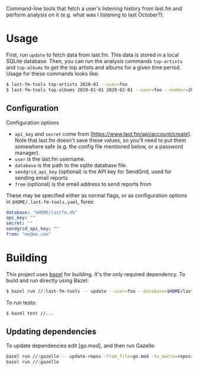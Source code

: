 Command-line tools that fetch a user's listening history from last.fm and
perform analysis on it (e.g. what was I listening to last October?).

# Usage

First, run `update` to fetch data from last.fm. This data is stored in a local
SQLite database. Then, you can run the analysis commands `top-artists` and
`top-albums` to get the top artists and albums for a given time period. Usage
for these commands looks like:

```bash
$ last-fm-tools top-artists 2020-01 --user=foo
$ last-fm-tools top-albums 2020-01-01 2020-02-01 --user=foo --number=20
```

## Configuration

Configuration options

- `api_key` and `secret` come from [https://www.last.fm/api/account/create].
  Note that last.fm doesn't save these values, so you'll need to put them
  somewhere safe (e.g. the config file mentioned below, or a password manager).
- `user` is the last.fm username.
- `database` is the path to the sqlite database file. 
- `sendgrid_api_key` (optional) is the API key for SendGrid, used for sending
  email reports
- `from` (optional) is the email address to send reports from

These may be specified either as normal flags, or as configuration options in
`$HOME/.last-fm-tools.yaml`, forex:

```yaml
database: "$HOME/lastfm.db"
api_key: ""
secret: ""
sendgrid_api_key: ""
from: "me@me.com"
```

# Building

This project uses [bazel](https://bazel.build/) for building. It's the only
required dependency. To build and run directly using Bazel:

```bash
$ bazel run //:last-fm-tools -- update --user=foo --database=$HOME/lastfm.db
```

To run tests:
```bash
$ bazel test //...
```

## Updating dependencies

To update dependencies edit [go.mod], and then run Gazelle:

```bash
bazel run //:gazelle -- update-repos -from_file=go.mod -to_macro=repositories.bzl%go_repositories
bazel run //:gazelle
```

